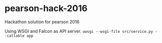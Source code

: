 # pearson-hack-2016
Hackathon solution for pearson 2016

Using WSGI and Falcon as API server.
```uwsgi --wsgi-file src/service.py --callable app```
